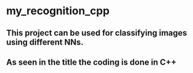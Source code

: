 # my_recognition_cpp

## This project can be used for classifying images using different NNs.
## As seen in the title the coding is done in C++
